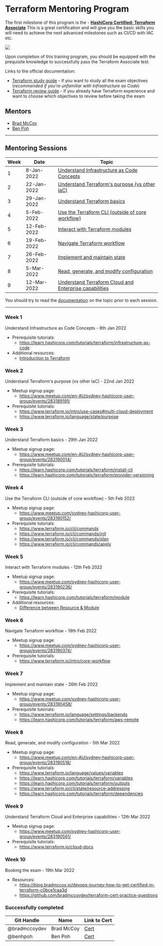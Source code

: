 # Terraform Mentoring Program

The first milestone of this program is the - [**HashiCorp Certified: Terraform Associate**](https://www.hashicorp.com/certification/terraform-associate) This is a great certification and will give you the basic skills you will need to achieve the next advanced milestones such as CI/CD with IAC etc.

<a href="https://www.hashicorp.com/certification/terraform-associate">
    <img src = "https://www.datocms-assets.com/2885/1586800192-terraformassociateweb.png?w=200"/>
</a>

Upon completion of this training program, you should be equipped with the prequisite knowledge to successfully pass the Terraform Associate test.

Links to the official documentation:
- [Terraform study guide](https://learn.hashicorp.com/tutorials/terraform/associate-study?in=terraform/certification) - if you want to study all the exam objectives (*recommended if you're unfamiliar with Infrastructure as Code*)
- [Terraform review guide](https://learn.hashicorp.com/tutorials/terraform/associate-review?in=terraform/certification) - if you already have Terraform experience and want to choose which objectives to review before taking the exam

## Mentors
- [Brad McCoy](https://github.com/bradmccoydev)
- [Ben Poh](https://github.com/benhpoh)

---
## Mentoring Sessions
| Week | Date | Topic |
| --- | --- | --- |
| 1 | 8-Jan-2022 | [Understand Infrastructure as Code Concepts](#week-1)|
| 2 | 22-Jan-2022 | [Understand Terraform's purpose (vs other IaC)](#week-2)|
| 3 | 29-Jan-2022 | [Understand Terraform basics](#week-3)|
| 4 | 5-Feb-2022 | [Use the Terraform CLI (outside of core workflow)](#week-4)|
| 5 | 12-Feb-2022 | [Interact with Terraform modules](#week-5)|
| 6 | 19-Feb-2022 | [Navigate Terraform workflow](#week-6)|
| 7 | 26-Feb-2022 | [Implement and maintain state](#week-7)|
| 8 | 5-Mar-2022 | [Read, generate, and modify configuration](#week-8)|
| 9 | 12-Mar-2022 | [Understand Terraform Cloud and Enterprise capabilities](#week-9)|

You should try to read the [documentation](https://learn.hashicorp.com/tutorials/terraform/associate-review?in=terraform/certification) on the topic prior to each session.

---
### Week 1
Understand Infrastructure as Code Concepts - 8th Jan 2022
- Prerequisite tutorials: 
    - https://learn.hashicorp.com/tutorials/terraform/infrastructure-as-code
- Additional resources:
    - [Introduction to Terraform](https://www.youtube.com/watch?v=2keKHXtvY5c)

### Week 2
Understand Terraform's purpose (vs other IaC) - 22nd Jan 2022
- Meetup signup page: 
    - https://www.meetup.com/en-AU/sydney-hashicorp-user-group/events/283189191/
- Prerequisite tutorials: 
    - https://www.terraform.io/intro/use-cases#multi-cloud-deployment
    - https://www.terraform.io/language/state/purpose

### Week 3
Understand Terraform basics - 29th Jan 2022
- Meetup signup page: 
    - https://www.meetup.com/en-AU/sydney-hashicorp-user-group/events/283190014/
- Prerequisite tutorials: 
    - https://learn.hashicorp.com/tutorials/terraform/install-cli
    - https://learn.hashicorp.com/tutorials/terraform/provider-versioning

### Week 4
Use the Terraform CLI (outside of core workflow) - 5th Feb 2022
- Meetup signup page: 
    - https://www.meetup.com/sydney-hashicorp-user-group/events/283190152/
- Prerequisite tutorials: 
    - https://www.terraform.io/cli/commands
    - https://www.terraform.io/cli/commands/init
    - https://www.terraform.io/cli/commands/plan
    - https://www.terraform.io/cli/commands/apply

### Week 5
Interact with Terraform modules - 12th Feb 2022
- Meetup signup page: 
    - https://www.meetup.com/sydney-hashicorp-user-group/events/283190236/
- Prerequisite tutorials: 
    - https://learn.hashicorp.com/tutorials/terraform/module
- Additional resources:
    - [Difference between Resource & Module](https://www.youtube.com/watch?v=fx7ESTJfV3o&t=1581s)

### Week 6
Navigate Terraform workflow - 19th Feb 2022
- Meetup signup page: 
    - https://www.meetup.com/sydney-hashicorp-user-group/events/283190374/
- Prerequisite tutorials: 
    - https://www.terraform.io/intro/core-workflow

### Week 7
Implement and maintain state - 26th Feb 2022
- Meetup signup page: 
    - https://www.meetup.com/sydney-hashicorp-user-group/events/283190458/
- Prerequisite tutorials: 
    - https://www.terraform.io/language/settings/backends
    - https://learn.hashicorp.com/tutorials/terraform/aws-remote

### Week 8
Read, generate, and modify configuration - 5th Mar 2022
- Meetup signup page: 
    - https://www.meetup.com/en-AU/sydney-hashicorp-user-group/events/283190518/
- Prerequisite tutorials: 
    - https://www.terraform.io/language/values/variables
    - https://learn.hashicorp.com/tutorials/terraform/variables
    - https://learn.hashicorp.com/tutorials/terraform/outputs
    - https://www.terraform.io/cli/state/resource-addressing
    - https://learn.hashicorp.com/tutorials/terraform/dependencies

### Week 9
Understand Terraform Cloud and Enterprise capabilities - 12th Mar 2022
- Meetup signup page: 
    - https://www.meetup.com/sydney-hashicorp-user-group/events/283190561/
- Prerequisite tutorials: 
    - https://www.terraform.io/cloud-docs

### Week 10
Booking the exam - 19th Mar 2022
- Resources:
    - https://blog.bradmccoy.io/devops-journey-how-to-get-certified-in-terraform-c0bce1caa3d
    - https://github.com/bradmccoydev/terraform-cert-practice-questions

### Successfully completed
| Git Handle | Name | Link to Cert |
| --- | --- | --- |
| @bradmccoydev | Brad McCoy | [Cert](https://www.credly.com/badges/dd4f02af-2272-4a92-b10c-2c56079dc99d) |
| @benhpoh | Ben Poh | [Cert](https://www.credly.com/badges/5f6b3c10-681c-4d83-95e3-8b13fb724bc6) |
